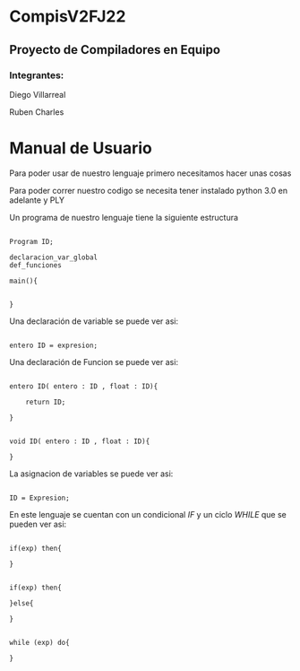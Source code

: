 # CompisV2FJ22

## Proyecto de Compiladores en Equipo 

### Integrantes:

Diego Villarreal

Ruben Charles

# Manual de Usuario

Para poder usar de nuestro lenguaje primero necesitamos hacer unas cosas

Para poder correr nuestro codigo se necesita tener instalado python 3.0 en adelante y PLY

Un programa de nuestro lenguaje tiene la siguiente estructura 


```

Program ID;

declaracion_var_global
def_funciones

main(){


}

```

Una declaración de variable se puede ver asi:

```

entero ID = expresion;

```

Una declaración de Funcion se puede ver asi:

```

entero ID( entero : ID , float : ID){

    return ID;

}


void ID( entero : ID , float : ID){

}

```

La asignacion de variables se puede ver asi:

```

ID = Expresion;

```

En este lenguaje se cuentan con un condicional *IF* y un ciclo *WHILE* que se pueden ver asi:

```

if(exp) then{

}


if(exp) then{

}else{

}


while (exp) do{

}


```


